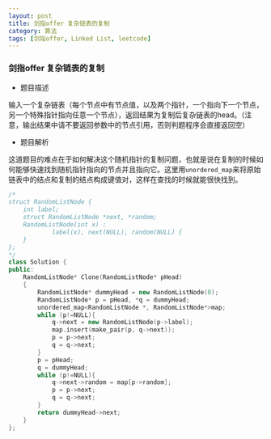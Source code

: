 ```yaml
---
layout: post
title: 剑指offer 复杂链表的复制
category: 算法
tags: [剑指offer, Linked List, leetcode]
---
```


### 剑指offer 复杂链表的复制 ###

* 题目描述

输入一个复杂链表（每个节点中有节点值，以及两个指针，一个指向下一个节点，另一个特殊指针指向任意一个节点），返回结果为复制后复杂链表的head。（注意，输出结果中请不要返回参数中的节点引用，否则判题程序会直接返回空）

* 题目解析

这道题目的难点在于如何解决这个随机指针的复制问题，也就是说在复制的时候如何能够快速找到随机指针指向的节点并且指向它。这里用`unordered_map`来将原始链表中的结点和复制的结点构成键值对，这样在查找的时候就能很快找到。

```cpp
/*
struct RandomListNode {
    int label;
    struct RandomListNode *next, *random;
    RandomListNode(int x) :
            label(x), next(NULL), random(NULL) {
    }
};
*/
class Solution {
public:
    RandomListNode* Clone(RandomListNode* pHead)
    {
        RandomListNode* dummyHead = new RandomListNode(0);
		RandomListNode* p = pHead, *q = dummyHead;
		unordered_map<RandomListNode *, RandomListNode*>map;
		while (p!=NULL){
			q->next = new RandomListNode(p->label);
			map.insert(make_pair(p, q->next));
			p = p->next;
			q = q->next;
		}
		p = pHead;
		q = dummyHead;
		while (p!=NULL){
			q->next->random = map[p->random];
			p = p->next;
			q = q->next;
		}
		return dummyHead->next;
    }
};
```
